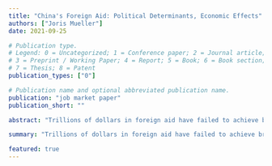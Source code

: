 ```yaml
---
title: "China's Foreign Aid: Political Determinants, Economic Effects"
authors: ["Joris Mueller"]
date: 2021-09-25

# Publication type.
# Legend: 0 = Uncategorized; 1 = Conference paper; 2 = Journal article;
# 3 = Preprint / Working Paper; 4 = Report; 5 = Book; 6 = Book section;
# 7 = Thesis; 8 = Patent
publication_types: ["0"]

# Publication name and optional abbreviated publication name.
publication: "job market paper"
publication_short: ""

abstract: "Trillions of dollars in foreign aid have failed to achieve broad-based economic development. Are economic and political objectives by donor countries to blame? I study China, a prominent but poorly understood donor, to make progress on this question. I build a novel contract- and firm-level dataset to identify the mechanism behind a domestic political objective driving China's aid allocation. I show that the Chinese government gives aid to other countries to generate employment for Chinese workers in response to local unrest in China. Connections between specific Chinese firms and other countries mean that variation in unrest in China also influences the timing and recipients of aid. This generates a novel IV to estimate the causal effects of such aid on recipient countries. I find large positive effects on GDP, consumption and employment. The results show that domestic political needs drive a significant fraction of Chinese foreign aid. However, this does not undermine the benefits of aid to recipients."

summary: "Trillions of dollars in foreign aid have failed to achieve broad-based economic development. Are economic and political objectives by donor countries to blame? I study China, a prominent but poorly understood donor, to make progress on this question. I build a novel contract- and firm-level dataset to identify the mechanism behind a domestic political objective driving China's aid allocation. I show that the Chinese government gives aid to other countries to generate employment for Chinese workers in response to local unrest in China. Connections between specific Chinese firms and other countries mean that variation in unrest in China also influences the timing and recipients of aid. This generates a novel IV to estimate the causal effects of such aid on recipient countries. I find large positive effects on GDP, consumption and employment. The results show that domestic political needs drive a significant fraction of Chinese foreign aid. However, this does not undermine the benefits of aid to recipients."

featured: true
---
```

